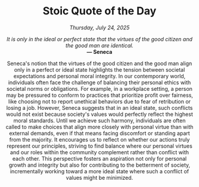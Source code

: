 <h1 align="center">Stoic Quote of the Day</h1>
<p align="center"><em><!--START_SECTION:current-date-->
Thursday, July 24, 2025
<!--END_SECTION:current-date--></em></p>
<p align="center">
    <em><!--START_SECTION:quote-text-->
It is only in the ideal or perfect state that the virtues of the good citizen and the good man are identical.
<!--END_SECTION:quote-text--></em><br>
    <strong>— <!--START_SECTION:quote-author-->
Seneca
<!--END_SECTION:quote-author--></strong>
</p>

<p align="center" style="max-width:600px;margin:0 auto;">
<!--START_SECTION:quote-interpretation-->
Seneca's notion that the virtues of the good citizen and the good man align only in a perfect or ideal state highlights the tension between societal expectations and personal moral integrity. In our contemporary world, individuals often face the challenge of balancing their personal ethics with societal norms or obligations. For example, in a workplace setting, a person may be pressured to conform to practices that prioritize profit over fairness, like choosing not to report unethical behaviors due to fear of retribution or losing a job. However, Seneca suggests that in an ideal state, such conflicts would not exist because society's values would perfectly reflect the highest moral standards. Until we achieve such harmony, individuals are often called to make choices that align more closely with personal virtue than with external demands, even if that means facing discomfort or standing apart from the majority. It encourages us to reflect on whether our actions truly represent our principles, striving to find balance where our personal virtues and our roles within the community complement rather than conflict with each other. This perspective fosters an aspiration not only for personal growth and integrity but also for contributing to the betterment of society, incrementally working toward a more ideal state where such a conflict of values might be minimized.
<!--END_SECTION:quote-interpretation-->
</p>
